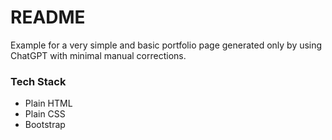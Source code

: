 # README #

Example for a very simple and basic portfolio page generated only by using ChatGPT with minimal manual corrections.

### Tech Stack  ###

* Plain HTML
* Plain CSS
* Bootstrap
